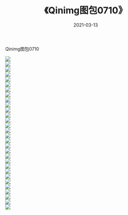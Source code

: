﻿---
layout: post
title:  《Qinimg图包0710》
date:   2021-03-13
img: http://imgx.orgx.ga/Qinimg图包/Qinimg图包0710/000.jpg
categories: [美女, 清纯, 唯美]
---

Qinimg图包0710

 ![](http://imgx.orgx.ga/Qinimg图包/Qinimg图包0710/001.jpg) <br>![](http://imgx.orgx.ga/Qinimg图包/Qinimg图包0710/002.jpg) <br>![](http://imgx.orgx.ga/Qinimg图包/Qinimg图包0710/003.jpg) <br>![](http://imgx.orgx.ga/Qinimg图包/Qinimg图包0710/004.jpg) <br>![](http://imgx.orgx.ga/Qinimg图包/Qinimg图包0710/005.jpg) <br>![](http://imgx.orgx.ga/Qinimg图包/Qinimg图包0710/006.jpg) <br>![](http://imgx.orgx.ga/Qinimg图包/Qinimg图包0710/007.jpg) <br>![](http://imgx.orgx.ga/Qinimg图包/Qinimg图包0710/008.jpg) <br>![](http://imgx.orgx.ga/Qinimg图包/Qinimg图包0710/009.jpg) <br>![](http://imgx.orgx.ga/Qinimg图包/Qinimg图包0710/010.jpg) <br>![](http://imgx.orgx.ga/Qinimg图包/Qinimg图包0710/011.jpg) <br>![](http://imgx.orgx.ga/Qinimg图包/Qinimg图包0710/012.jpg) <br>![](http://imgx.orgx.ga/Qinimg图包/Qinimg图包0710/013.jpg) <br>![](http://imgx.orgx.ga/Qinimg图包/Qinimg图包0710/014.jpg) <br>![](http://imgx.orgx.ga/Qinimg图包/Qinimg图包0710/015.jpg) <br>![](http://imgx.orgx.ga/Qinimg图包/Qinimg图包0710/016.jpg) <br>![](http://imgx.orgx.ga/Qinimg图包/Qinimg图包0710/017.jpg) <br>![](http://imgx.orgx.ga/Qinimg图包/Qinimg图包0710/018.jpg) <br>![](http://imgx.orgx.ga/Qinimg图包/Qinimg图包0710/019.jpg) <br>![](http://imgx.orgx.ga/Qinimg图包/Qinimg图包0710/020.jpg) <br>![](http://imgx.orgx.ga/Qinimg图包/Qinimg图包0710/021.jpg) <br>![](http://imgx.orgx.ga/Qinimg图包/Qinimg图包0710/022.jpg) <br>![](http://imgx.orgx.ga/Qinimg图包/Qinimg图包0710/023.jpg) <br>![](http://imgx.orgx.ga/Qinimg图包/Qinimg图包0710/024.jpg) <br>![](http://imgx.orgx.ga/Qinimg图包/Qinimg图包0710/025.jpg) <br>![](http://imgx.orgx.ga/Qinimg图包/Qinimg图包0710/026.jpg) <br>![](http://imgx.orgx.ga/Qinimg图包/Qinimg图包0710/027.jpg) <br>![](http://imgx.orgx.ga/Qinimg图包/Qinimg图包0710/028.jpg) <br>![](http://imgx.orgx.ga/Qinimg图包/Qinimg图包0710/029.jpg) <br>![](http://imgx.orgx.ga/Qinimg图包/Qinimg图包0710/030.jpg) <br>